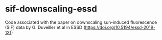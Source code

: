 # sif-downscaling-essd
Code associated with the paper on downscaling sun-induced fluorescence (SIF) data by G. Duveiller et al in ESSD (https://doi.org/10.5194/essd-2019-121)
